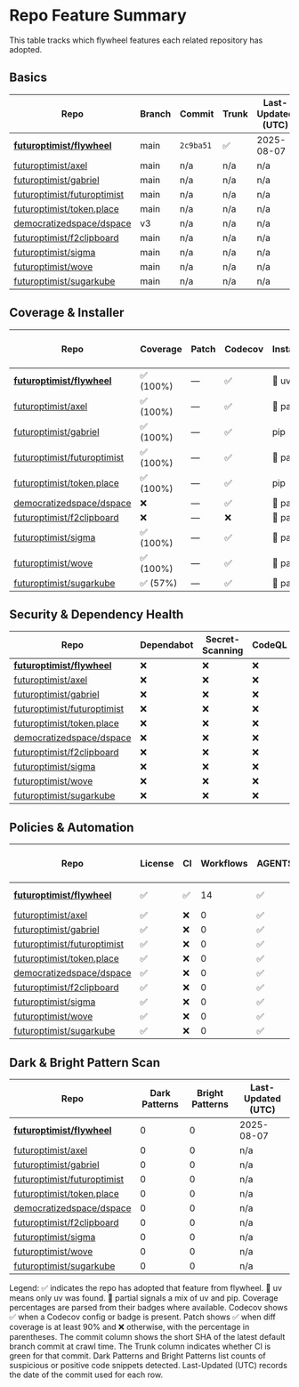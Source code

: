 # Repo Feature Summary

This table tracks which flywheel features each related repository has adopted.

<!-- spellchecker: disable -->
## Basics
| Repo | Branch | Commit | Trunk | Last-Updated (UTC) |
| ---- | ------ | ------ | ----- | ----------------- |
| **[futuroptimist/flywheel](https://github.com/futuroptimist/flywheel)** | main | `2c9ba51` | ✅ | 2025-08-07 |
| [futuroptimist/axel](https://github.com/futuroptimist/axel) | main | n/a | n/a | n/a |
| [futuroptimist/gabriel](https://github.com/futuroptimist/gabriel) | main | n/a | n/a | n/a |
| [futuroptimist/futuroptimist](https://github.com/futuroptimist/futuroptimist) | main | n/a | n/a | n/a |
| [futuroptimist/token.place](https://github.com/futuroptimist/token.place) | main | n/a | n/a | n/a |
| [democratizedspace/dspace](https://github.com/democratizedspace/dspace) | v3 | n/a | n/a | n/a |
| [futuroptimist/f2clipboard](https://github.com/futuroptimist/f2clipboard) | main | n/a | n/a | n/a |
| [futuroptimist/sigma](https://github.com/futuroptimist/sigma) | main | n/a | n/a | n/a |
| [futuroptimist/wove](https://github.com/futuroptimist/wove) | main | n/a | n/a | n/a |
| [futuroptimist/sugarkube](https://github.com/futuroptimist/sugarkube) | main | n/a | n/a | n/a |

## Coverage & Installer
| Repo | Coverage | Patch | Codecov | Installer | Last-Updated (UTC) |
| ---- | -------- | ----- | ------- | --------- | ----------------- |
| **[futuroptimist/flywheel](https://github.com/futuroptimist/flywheel)** | ✅ (100%) | — | ✅ | 🚀 uv | 2025-08-07 |
| [futuroptimist/axel](https://github.com/futuroptimist/axel) | ✅ (100%) | — | ✅ | 🔶 partial | n/a |
| [futuroptimist/gabriel](https://github.com/futuroptimist/gabriel) | ✅ (100%) | — | ✅ | pip | n/a |
| [futuroptimist/futuroptimist](https://github.com/futuroptimist/futuroptimist) | ✅ (100%) | — | ✅ | 🔶 partial | n/a |
| [futuroptimist/token.place](https://github.com/futuroptimist/token.place) | ✅ (100%) | — | ✅ | pip | n/a |
| [democratizedspace/dspace](https://github.com/democratizedspace/dspace) | ❌ | — | ✅ | 🔶 partial | n/a |
| [futuroptimist/f2clipboard](https://github.com/futuroptimist/f2clipboard) | ❌ | — | ❌ | 🔶 partial | n/a |
| [futuroptimist/sigma](https://github.com/futuroptimist/sigma) | ✅ (100%) | — | ✅ | 🔶 partial | n/a |
| [futuroptimist/wove](https://github.com/futuroptimist/wove) | ✅ (100%) | — | ✅ | 🔶 partial | n/a |
| [futuroptimist/sugarkube](https://github.com/futuroptimist/sugarkube) | ✅ (57%) | — | ✅ | 🔶 partial | n/a |


## Security & Dependency Health
| Repo | Dependabot | Secret-Scanning | CodeQL | Snyk (badge) |
| ---- | ---------- | --------------- | ------ | ------------ |
| **[futuroptimist/flywheel](https://github.com/futuroptimist/flywheel)** | ❌ | ❌ | ❌ | ❌ |
| [futuroptimist/axel](https://github.com/futuroptimist/axel) | ❌ | ❌ | ❌ | ❌ |
| [futuroptimist/gabriel](https://github.com/futuroptimist/gabriel) | ❌ | ❌ | ❌ | ❌ |
| [futuroptimist/futuroptimist](https://github.com/futuroptimist/futuroptimist) | ❌ | ❌ | ❌ | ❌ |
| [futuroptimist/token.place](https://github.com/futuroptimist/token.place) | ❌ | ❌ | ❌ | ❌ |
| [democratizedspace/dspace](https://github.com/democratizedspace/dspace) | ❌ | ❌ | ❌ | ❌ |
| [futuroptimist/f2clipboard](https://github.com/futuroptimist/f2clipboard) | ❌ | ❌ | ❌ | ❌ |
| [futuroptimist/sigma](https://github.com/futuroptimist/sigma) | ❌ | ❌ | ❌ | ❌ |
| [futuroptimist/wove](https://github.com/futuroptimist/wove) | ❌ | ❌ | ❌ | ❌ |
| [futuroptimist/sugarkube](https://github.com/futuroptimist/sugarkube) | ❌ | ❌ | ❌ | ❌ |
## Policies & Automation
| Repo | License | CI | Workflows | AGENTS.md | Code of Conduct | Contributing | Pre-commit | Last-Updated (UTC) |
| ---- | ------- | -- | --------- | --------- | --------------- | ------------ | ---------- | ----------------- |
| **[futuroptimist/flywheel](https://github.com/futuroptimist/flywheel)** | ✅ | ✅ | 14 | ✅ | ✅ | ✅ | ✅ | 2025-08-07 |
| [futuroptimist/axel](https://github.com/futuroptimist/axel) | ✅ | ❌ | 0 | ✅ | ✅ | ✅ | ✅ | n/a |
| [futuroptimist/gabriel](https://github.com/futuroptimist/gabriel) | ✅ | ❌ | 0 | ✅ | ✅ | ✅ | ✅ | n/a |
| [futuroptimist/futuroptimist](https://github.com/futuroptimist/futuroptimist) | ✅ | ❌ | 0 | ✅ | ✅ | ✅ | ✅ | n/a |
| [futuroptimist/token.place](https://github.com/futuroptimist/token.place) | ✅ | ❌ | 0 | ✅ | ✅ | ✅ | ✅ | n/a |
| [democratizedspace/dspace](https://github.com/democratizedspace/dspace) | ✅ | ❌ | 0 | ✅ | ✅ | ✅ | ❌ | n/a |
| [futuroptimist/f2clipboard](https://github.com/futuroptimist/f2clipboard) | ✅ | ❌ | 0 | ✅ | ✅ | ✅ | ✅ | n/a |
| [futuroptimist/sigma](https://github.com/futuroptimist/sigma) | ✅ | ❌ | 0 | ✅ | ✅ | ✅ | ✅ | n/a |
| [futuroptimist/wove](https://github.com/futuroptimist/wove) | ✅ | ❌ | 0 | ✅ | ✅ | ✅ | ✅ | n/a |
| [futuroptimist/sugarkube](https://github.com/futuroptimist/sugarkube) | ✅ | ❌ | 0 | ✅ | ❌ | ❌ | ✅ | n/a |

## Dark & Bright Pattern Scan
| Repo | Dark Patterns | Bright Patterns | Last-Updated (UTC) |
| ---- | ------------- | --------------- | ----------------- |
| **[futuroptimist/flywheel](https://github.com/futuroptimist/flywheel)** | 0 | 0 | 2025-08-07 |
| [futuroptimist/axel](https://github.com/futuroptimist/axel) | 0 | 0 | n/a |
| [futuroptimist/gabriel](https://github.com/futuroptimist/gabriel) | 0 | 0 | n/a |
| [futuroptimist/futuroptimist](https://github.com/futuroptimist/futuroptimist) | 0 | 0 | n/a |
| [futuroptimist/token.place](https://github.com/futuroptimist/token.place) | 0 | 0 | n/a |
| [democratizedspace/dspace](https://github.com/democratizedspace/dspace) | 0 | 0 | n/a |
| [futuroptimist/f2clipboard](https://github.com/futuroptimist/f2clipboard) | 0 | 0 | n/a |
| [futuroptimist/sigma](https://github.com/futuroptimist/sigma) | 0 | 0 | n/a |
| [futuroptimist/wove](https://github.com/futuroptimist/wove) | 0 | 0 | n/a |
| [futuroptimist/sugarkube](https://github.com/futuroptimist/sugarkube) | 0 | 0 | n/a |

Legend: ✅ indicates the repo has adopted that feature from flywheel. 🚀 uv means only uv was found. 🔶 partial signals a mix of uv and pip.
Coverage percentages are parsed from their badges where available. Codecov shows ✅ when a Codecov config or badge is present. Patch shows ✅ when diff coverage is at least 90% and ❌ otherwise, with the percentage in parentheses.
The commit column shows the short SHA of the latest default branch commit at crawl time. The Trunk column indicates whether CI is green for that commit. Dark Patterns and Bright Patterns list counts of suspicious or positive code snippets detected.
Last-Updated (UTC) records the date of the commit used for each row.
